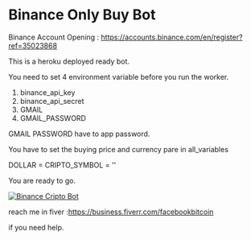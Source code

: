 # Binance Only Buy Bot

Binance Account Opening :
https://accounts.binance.com/en/register?ref=35023868


This is a heroku deployed ready bot.

You need to set 4 environment variable before you run the worker.
1. binance_api_key
2. binance_api_secret
3. GMAIL
4. GMAIL_PASSWORD

GMAIL PASSWORD have to app password.

You have to set the buying price and currency pare in all_variables

DOLLAR = 
CRIPTO_SYMBOL = ''


You are ready to go.

[![Binance Cripto Bot](https://user-images.githubusercontent.com/4492335/160128119-364736e7-53f5-4f93-ac6a-1c556bdb8da3.png)](https://youtu.be/7XQhYYIiXvA)

reach me in fiver :https://business.fiverr.com/facebookbitcoin

if you need help.